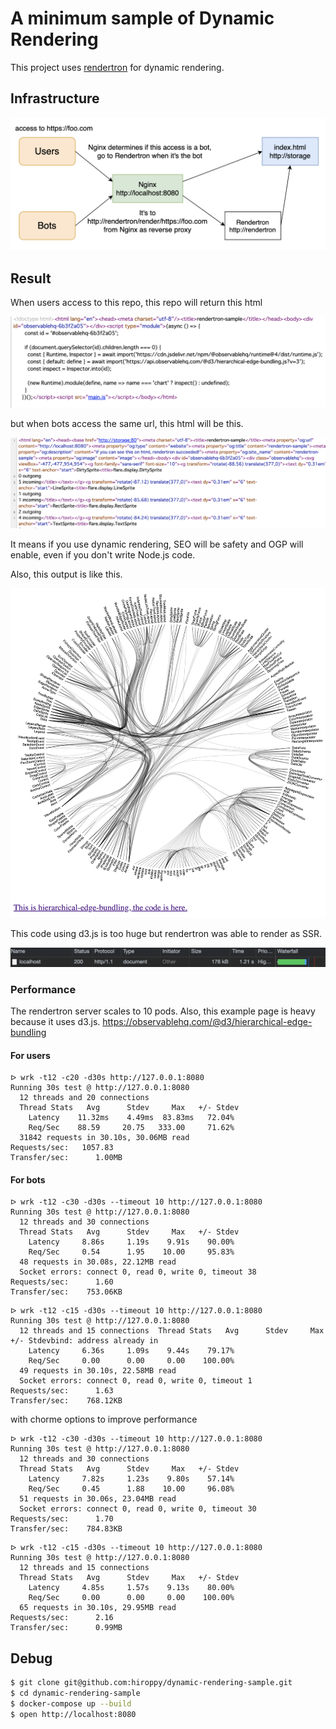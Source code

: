 # A minimum sample of Dynamic Rendering

This project uses [rendertron](https://github.com/GoogleChrome/rendertron) for dynamic rendering. 

## Infrastructure

![infra](./assets/infra.png)

## Result

When users access to this repo, this repo will return this html

![res-users](./assets/res-users.png)

but when bots access the same url, this html will be this.

![res-bots](./assets/res-bots.png)

It means if you use dynamic rendering, SEO will be safety and OGP will enable, even if you don't write Node.js code.

Also, this output is like this.

![](./assets/output.png)

This code using d3.js is too huge but rendertron was able to render as SSR.

![](./assets/network.png)

### Performance 

The rendertron server scales to 10 pods. Also, this example page is heavy because it uses d3.js. https://observablehq.com/@d3/hierarchical-edge-bundling

#### For users

```shell
ᐅ wrk -t12 -c20 -d30s http://127.0.0.1:8080
Running 30s test @ http://127.0.0.1:8080
  12 threads and 20 connections
  Thread Stats   Avg      Stdev     Max   +/- Stdev
    Latency    11.32ms    4.49ms  83.83ms   72.04%
    Req/Sec    88.59     20.75   333.00     71.62%
  31842 requests in 30.10s, 30.06MB read
Requests/sec:   1057.83
Transfer/sec:      1.00MB
```

#### For bots

```shell
ᐅ wrk -t12 -c30 -d30s --timeout 10 http://127.0.0.1:8080
Running 30s test @ http://127.0.0.1:8080
  12 threads and 30 connections
  Thread Stats   Avg      Stdev     Max   +/- Stdev
    Latency     8.86s     1.19s    9.91s    90.00%
    Req/Sec     0.54      1.95    10.00     95.83%
  48 requests in 30.08s, 22.12MB read
  Socket errors: connect 0, read 0, write 0, timeout 38
Requests/sec:      1.60
Transfer/sec:    753.06KB
```

```shell
ᐅ wrk -t12 -c15 -d30s --timeout 10 http://127.0.0.1:8080
Running 30s test @ http://127.0.0.1:8080
  12 threads and 15 connections  Thread Stats   Avg      Stdev     Max   +/- Stdevbind: address already in
    Latency     6.36s     1.09s    9.44s    79.17%
    Req/Sec     0.00      0.00     0.00    100.00%
  49 requests in 30.10s, 22.58MB read
  Socket errors: connect 0, read 0, write 0, timeout 1
Requests/sec:      1.63
Transfer/sec:    768.12KB
```

with chorme options to improve performance

```shell
ᐅ wrk -t12 -c30 -d30s --timeout 10 http://127.0.0.1:8080
Running 30s test @ http://127.0.0.1:8080
  12 threads and 30 connections
  Thread Stats   Avg      Stdev     Max   +/- Stdev
    Latency     7.82s     1.23s    9.80s    57.14%
    Req/Sec     0.45      1.88    10.00     96.08%
  51 requests in 30.06s, 23.04MB read
  Socket errors: connect 0, read 0, write 0, timeout 30
Requests/sec:      1.70
Transfer/sec:    784.83KB
```

```shell
ᐅ wrk -t12 -c15 -d30s --timeout 10 http://127.0.0.1:8080
Running 30s test @ http://127.0.0.1:8080
  12 threads and 15 connections
  Thread Stats   Avg      Stdev     Max   +/- Stdev
    Latency     4.85s     1.57s    9.13s    80.00%
    Req/Sec     0.00      0.00     0.00    100.00%
  65 requests in 30.10s, 29.95MB read
Requests/sec:      2.16
Transfer/sec:      0.99MB
```

## Debug

```sh
$ git clone git@github.com:hiroppy/dynamic-rendering-sample.git
$ cd dynamic-rendering-sample
$ docker-compose up --build
$ open http://localhost:8080
```